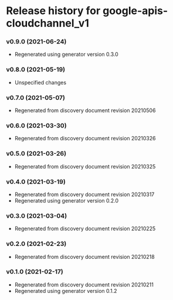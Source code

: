 # Release history for google-apis-cloudchannel_v1

### v0.9.0 (2021-06-24)

* Regenerated using generator version 0.3.0

### v0.8.0 (2021-05-19)

* Unspecified changes

### v0.7.0 (2021-05-07)

* Regenerated from discovery document revision 20210506

### v0.6.0 (2021-03-30)

* Regenerated from discovery document revision 20210326

### v0.5.0 (2021-03-26)

* Regenerated from discovery document revision 20210325

### v0.4.0 (2021-03-19)

* Regenerated from discovery document revision 20210317
* Regenerated using generator version 0.2.0

### v0.3.0 (2021-03-04)

* Regenerated from discovery document revision 20210225

### v0.2.0 (2021-02-23)

* Regenerated from discovery document revision 20210218

### v0.1.0 (2021-02-17)

* Regenerated from discovery document revision 20210211
* Regenerated using generator version 0.1.2


